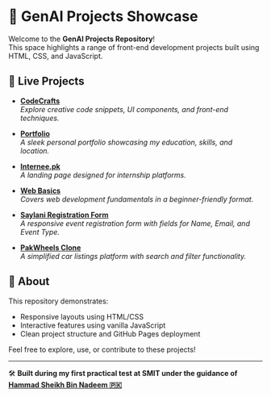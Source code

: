 # 🚀 GenAI Projects Showcase

Welcome to the **GenAI Projects Repository**!  
This space highlights a range of front-end development projects built using HTML, CSS, and JavaScript.

## 🔗 Live Projects

- [**CodeCrafts**](https://abdalkhalid.github.io/genAI/codecrafts/)  
  *Explore creative code snippets, UI components, and front-end techniques.*

- [**Portfolio**](https://abdalkhalid.github.io/genAI/portfolio/)  
  *A sleek personal portfolio showcasing my education, skills, and location.*

- [**Internee.pk**](https://abdalkhalid.github.io/genAI/internee.pk/)  
  *A landing page designed for internship platforms.*

- [**Web Basics**](https://abdalkhalid.github.io/genAI/web-basics/)  
  *Covers web development fundamentals in a beginner-friendly format.*

- [**Saylani Registration Form**](https://abdalkhalid.github.io/genAI/saylani-form/src/)  
  *A responsive event registration form with fields for Name, Email, and Event Type.*

- [**PakWheels Clone**](https://abdalkhalid.github.io/genAI/Pakwheels/)  
  *A simplified car listings platform with search and filter functionality.*

## 📁 About

This repository demonstrates:

- Responsive layouts using HTML/CSS  
- Interactive features using vanilla JavaScript  
- Clean project structure and GitHub Pages deployment  

Feel free to explore, use, or contribute to these projects!

---

🛠️ **Built during my first practical test at SMIT under the guidance of [Hammad Sheikh Bin Nadeem 🇵🇰](#)**


